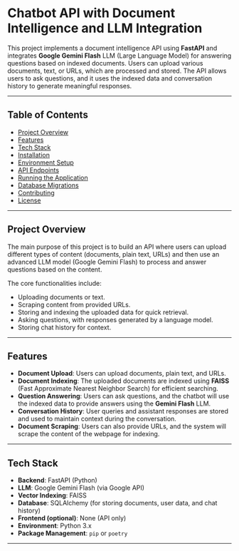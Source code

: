 # Chatbot API with Document Intelligence and LLM Integration

This project implements a document intelligence API using **FastAPI** and integrates **Google Gemini Flash** LLM (Large Language Model) for answering questions based on indexed documents. Users can upload various documents, text, or URLs, which are processed and stored. The API allows users to ask questions, and it uses the indexed data and conversation history to generate meaningful responses.

---

## Table of Contents

- [Project Overview](#project-overview)
- [Features](#features)
- [Tech Stack](#tech-stack)
- [Installation](#installation)
- [Environment Setup](#environment-setup)
- [API Endpoints](#api-endpoints)
- [Running the Application](#running-the-application)
- [Database Migrations](#database-migrations)
- [Contributing](#contributing)
- [License](#license)

---

## Project Overview

The main purpose of this project is to build an API where users can upload different types of content (documents, plain text, URLs) and then use an advanced LLM model (Google Gemini Flash) to process and answer questions based on the content.

The core functionalities include:
- Uploading documents or text.
- Scraping content from provided URLs.
- Storing and indexing the uploaded data for quick retrieval.
- Asking questions, with responses generated by a language model.
- Storing chat history for context.

---

## Features

- **Document Upload**: Users can upload documents, plain text, and URLs.
- **Document Indexing**: The uploaded documents are indexed using **FAISS** (Fast Approximate Nearest Neighbor Search) for efficient searching.
- **Question Answering**: Users can ask questions, and the chatbot will use the indexed data to provide answers using the **Gemini Flash** LLM.
- **Conversation History**: User queries and assistant responses are stored and used to maintain context during the conversation.
- **Document Scraping**: Users can also provide URLs, and the system will scrape the content of the webpage for indexing.

---

## Tech Stack

- **Backend**: FastAPI (Python)
- **LLM**: Google Gemini Flash (via Google API)
- **Vector Indexing**: FAISS
- **Database**: SQLAlchemy (for storing documents, user data, and chat history)
- **Frontend (optional)**: None (API only)
- **Environment**: Python 3.x
- **Package Management**: `pip` or `poetry`

---
